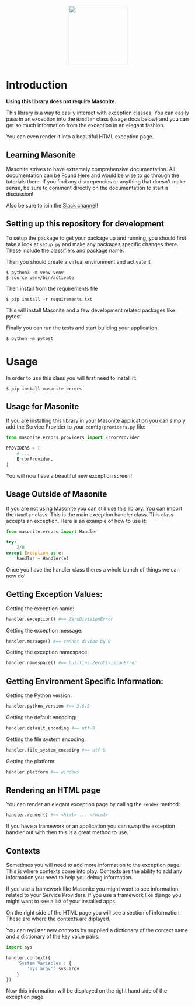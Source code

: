 
<p align="center">
<img src="https://i.imgur.com/rEXcoMn.png" width="160px"> 
</p>

# Introduction

**Using this library does not require Masonite.**

This library is a way to easily interact with exception classes. You can easily pass in an exception into the `Handler` class (usage docs below) and you can get so much information from the exception in an elegant fashion.

You can even render it into a beautiful HTML exception page. 

## Learning Masonite

Masonite strives to have extremely comprehensive documentation. All documentation can be [Found Here](https://masoniteframework.gitbooks.io/docs/content/) and would be wise to go through the tutorials there. If you find any discrepencies or anything that doesn't make sense, be sure to comment directly on the documentation to start a discussion!

Also be sure to join the [Slack channel](https://masoniteframework.gitbooks.io/docs/content/)!

## Setting up this repository for development

To setup the package to get your package up and running, you should first take a look at `setup.py` and make any packages specific changes there. These include the classifiers and package name.

Then you should create a virtual environment and activate it

```
$ python3 -m venv venv
$ source venv/bin/activate
```

Then install from the requirements file

```
$ pip install -r requirements.txt
```

This will install Masonite and a few development related packages like pytest.

Finally you can run the tests and start building your application.

```
$ python -m pytest
```

# Usage

In order to use this class you will first need to install it:

```
$ pip install masonite-errors
```

## Usage for Masonite

If you are installing this library in your Masonite application you can simply add the Service Provider to your `config/providers.py` file:

```python
from masonite.errors.providers import ErrorProvider

PROVIDERS = [
    # ...
    ErrorProvider,
]
```

You will now have a beautiful new exception screen!

## Usage Outside of Masonite

If you are not using Masonite you can still use this library. You can import the `Handler` class. This is the main exception handler class. This class accepts an exception. Here is an example of how to use it:

```python
from masonite.errors import Handler

try:
    2/0
except Exception as e:
    handler = Handler(e)
```

Once you have the handler class theres a whole bunch of things we can now do!

## Getting Exception Values:

Getting the exception name:

```python
handler.exception() #== ZeroDivisionError
```

Getting the exception message:

```python
handler.message() #== cannot divide by 0
```

Getting the exception namespace:

```python
handler.namespace() #== builtins.ZeroDivisionError
```

## Getting Environment Specific Information:

Getting the Python version:

```python
handler.python_version #== 3.6.5
```

Getting the default encoding:

```python
handler.default_encoding #== utf-8
```

Getting the file system encoding:

```python
handler.file_system_encoding #== utf-8
```

Getting the platform:

```python
handler.platform #== windows
```

## Rendering an HTML page

You can render an elegant exception page by calling the `render` method:

```python
handler.render() #== <html> ... </html>
```

If you have a framework or an application you can swap the exception handler out with then this is a great method to use.

## Contexts

Sometimes you will need to add more information to the exception page. This is where contexts come into play. Contexts are the ability to add any information you need to help you debug information.

If you use a framework like Masonite you might want to see information related to your Service Providers. If you use a framework like django you might want to see a list of your installed apps.

On the right side of the HTML page you will see a section of information. These are where the contexts are diplayed.

You can register new contexts by supplied a dictionary of the context name and a dictionary of the key value pairs:

```python
import sys

handler.context({
    'System Variables': {
        'sys argv': sys.argv
    }
})
```

Now this information will be displayed on the right hand side of the exception page.